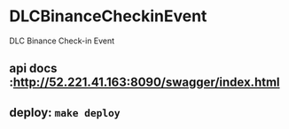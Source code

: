 # DLCBinanceCheckinEvent
DLC Binance Check-in Event

## api docs :http://52.221.41.163:8090/swagger/index.html
## deploy: `make deploy`
